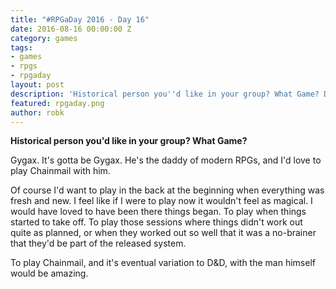 ```yaml
---
title: "#RPGaDay 2016 - Day 16"
date: 2016-08-16 00:00:00 Z
category: games
tags:
- games
- rpgs
- rpgaday
layout: post
description: 'Historical person you''d like in your group? What Game? Day 16 of #RPGaDay.'
featured: rpgaday.png
author: robk
---
```


**Historical person you'd like in your group? What Game?**

Gygax. It's gotta be Gygax. He's the daddy of modern RPGs, and I'd love to play Chainmail with him.

Of course I'd want to play in the back at the beginning when everything was fresh and new. I feel like if I were to play now it wouldn't feel as magical. I would have loved to have been there things began. To play when things started to take off. To play those sessions where things didn't work out quite as planned, or when they worked out so well that it was a no-brainer that they'd be part of the released system.

To play Chainmail, and it's eventual variation to D&D, with the man himself would be amazing.
